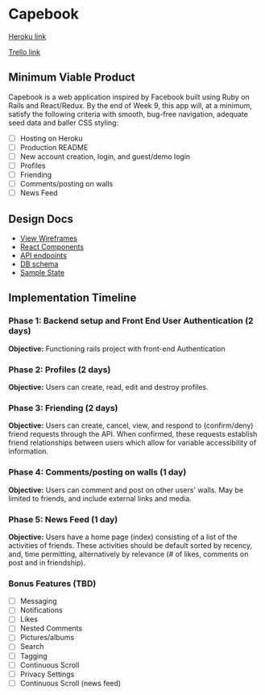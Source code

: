 # Capebook

[Heroku link][heroku]

[Trello link][trello]

[heroku]: http://capebook.herokuapp.com
[trello]: https://trello.com/b/g2OMGOFX/capebook

## Minimum Viable Product

Capebook is a web application inspired by Facebook built using Ruby on Rails
and React/Redux.  By the end of Week 9, this app will, at a minimum, satisfy the
following criteria with smooth, bug-free navigation, adequate seed data and
baller CSS styling:

- [ ] Hosting on Heroku
- [ ] Production README
- [ ] New account creation, login, and guest/demo login
- [ ] Profiles
- [ ] Friending
- [ ] Comments/posting on walls
- [ ] News Feed

## Design Docs
* [View Wireframes][wireframes]
* [React Components][components]
* [API endpoints][api-endpoints]
* [DB schema][schema]
* [Sample State][sample-state]

[wireframes]: wireframes
[components]: component-hierarchy.md
[sample-state]: sample-state.md
[api-endpoints]: api-endpoints.md
[schema]: schema.md

## Implementation Timeline

### Phase 1: Backend setup and Front End User Authentication (2 days)

**Objective:** Functioning rails project with front-end Authentication

### Phase 2: Profiles (2 days)

**Objective:** Users can create, read, edit and destroy profiles.

### Phase 3: Friending (2 days)

**Objective:** Users can create, cancel, view, and respond to (confirm/deny) friend requests through the API. When confirmed, these requests establish friend relationships between users which allow for variable accessibility of information.

### Phase 4: Comments/posting on walls (1 day)

**Objective:** Users can comment and post on other users' walls. May be limited to friends, and include external links and media.

### Phase 5: News Feed (1 day)

**Objective:** Users have a home page (index) consisting of a list of the activities of friends. These activities should be default sorted by recency, and, time permitting, alternatively by relevance (# of likes, comments on post and in friendship).

### Bonus Features (TBD)
- [ ] Messaging
- [ ] Notifications
- [ ] Likes
- [ ] Nested Comments
- [ ] Pictures/albums
- [ ] Search
- [ ] Tagging
- [ ] Continuous Scroll
- [ ] Privacy Settings
- [ ] Continuous Scroll (news feed)
